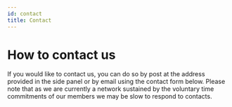 ```yaml
---
id: contact
title: Contact
---
```


# How to contact us

If you would like to contact us, you can do so by post at the address provided in the side panel or by email using the contact form below. Please note that as we are currently a network sustained by the voluntary time commitments of our members we may be slow to respond to contacts. 
